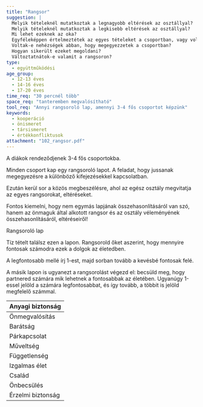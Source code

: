 ```yaml
---
title: "Rangsor"
suggestion: | 
  Melyik tételeknél mutatkoztak a legnagyobb eltérések az osztállyal?
  Melyik tételeknél mutatkoztak a legkisebb eltérések az osztállyal?
  Mi lehet ezeknek az oka?
  Egyféleképpen értelmeztétek az egyes tételeket a csoportban, vagy voltak különbségek, esetleg olyan tételek, amit máshogy láttatok?
  Voltak-e nehézségek abban, hogy megegyezzetek a csoportban?
  Hogyan sikerült ezeket megoldani? 
  Változtatnátok-e valamit a rangsoron?
type:
  - együttműködési
age_group:
  - 12-13 éves
  - 14-16 éves
  - 17-20 éves
time_req: "30 percnél több"
space_req: "tanteremben megvalósítható"
tool_req: "Annyi rangsoroló lap, amennyi 3-4 fős csoportot képzünk"
keywords: 
  - kooperáció
  - önismeret
  - társismeret
  - értékkonfliktusok
attachment: "102_rangsor.pdf"
---
```


A diákok rendeződjenek 3-4 fős csoportokba.

Minden csoport kap egy rangsoroló lapot. A feladat, hogy jussanak megegyezésre a különböző kifejezésekkel kapcsolatban.

Ezután kerül sor a közös megbeszélésre, ahol az egész osztály megvitatja az egyes rangsorokat, eltéréseket.

Fontos kiemelni, hogy nem egymás lapjának összehasonlításáról van szó, hanem az önmaguk által alkotott rangsor és az osztály véleményének összehasonlításáról, eltéréseiről!

Rangsoroló lap

Tíz tételt találsz ezen a lapon. Rangsorold őket aszerint, hogy mennyire fontosak számodra ezek a dolgok az életedben.

A legfontosabb mellé írj 1-est, majd sorban tovább a kevésbé fontosak felé.

A másik lapon is ugyanezt a rangsorolást végezd el: becsüld meg, hogy partnered számára mik lehetnek a fontosabbak az életében. Ugyanúgy 1-essel jelöld a számára legfontosabbat, és így tovább, a többit is jelöld megfelelő számmal.

| Anyagi biztonság  |
| ----------------- |
| Önmegvalósítás    |
| Barátság          |
| Párkapcsolat      |
| Műveltség         |
| Függetlenség      |
| Izgalmas élet     |
| Család            |
| Önbecsülés        |
| Érzelmi biztonság |
  
  
